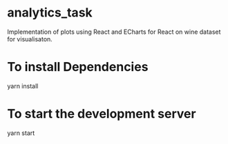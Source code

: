 # analytics_task
Implementation of plots using React and ECharts for React on wine dataset for visualisaton.

# To install Dependencies
yarn install

# To start the development server 
yarn start
